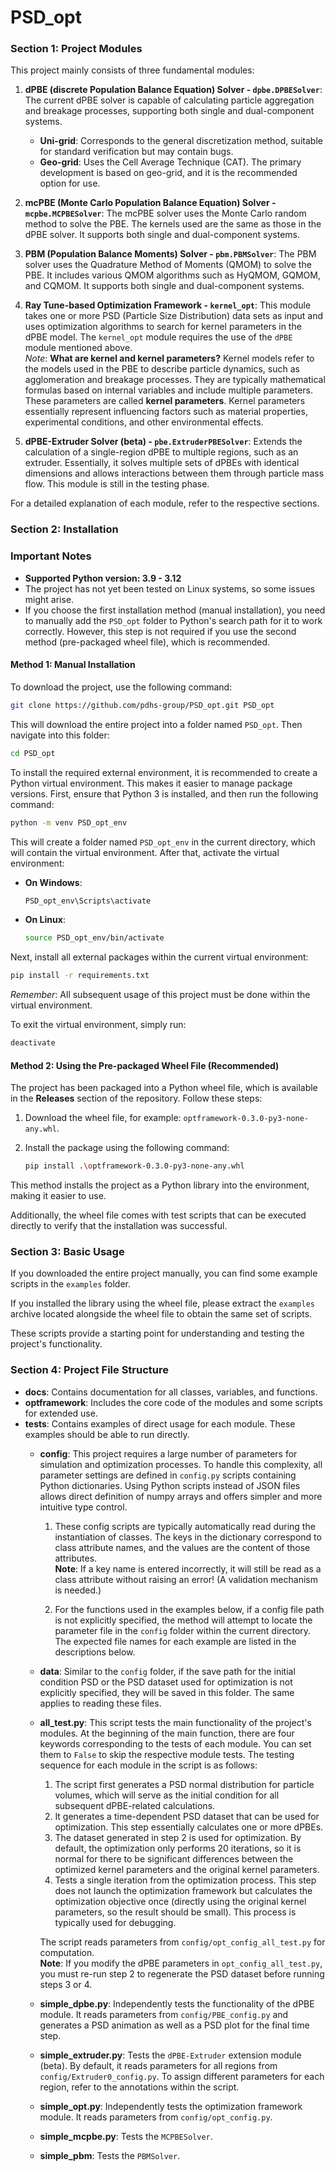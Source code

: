 # PSD_opt
### Section 1: Project Modules

This project mainly consists of three fundamental modules:

1. **dPBE (discrete Population Balance Equation) Solver - `dpbe.DPBESolver`**: The current dPBE solver is capable of calculating particle aggregation and breakage processes, supporting both single and dual-component systems.
   - **Uni-grid**: Corresponds to the general discretization method, suitable for standard verification but may contain bugs.  
   - **Geo-grid**: Uses the Cell Average Technique (CAT). The primary development is based on geo-grid, and it is the recommended option for use.
  
2. **mcPBE (Monte Carlo Population Balance Equation) Solver - `mcpbe.MCPBESolver`**: The mcPBE solver uses the Monte Carlo random method to solve the PBE. The kernels used are the same as those in the dPBE solver. It supports both single and dual-component systems.

3. **PBM (Population Balance Moments) Solver - `pbm.PBMSolver`**: The PBM solver uses the Quadrature Method of Moments (QMOM) to solve the PBE. It includes various QMOM algorithms such as HyQMOM, GQMOM, and CQMOM. It supports both single and dual-component systems.

4. **Ray Tune-based Optimization Framework - `kernel_opt`**: This module takes one or more PSD (Particle Size Distribution) data sets as input and uses optimization algorithms to search for kernel parameters in the dPBE model. The `kernel_opt` module requires the use of the `dPBE` module mentioned above.  
   _Note_: **What are kernel and kernel parameters?** Kernel models refer to the models used in the PBE to describe particle dynamics, such as agglomeration and breakage processes. They are typically mathematical formulas based on internal variables and include multiple parameters. These parameters are called **kernel parameters**.  Kernel parameters essentially represent influencing factors such as material properties, experimental conditions, and other environmental effects.
5. **dPBE-Extruder Solver (beta) - `pbe.ExtruderPBESolver`**: Extends the calculation of a single-region dPBE to multiple regions, such as an extruder. Essentially, it solves multiple sets of dPBEs with identical dimensions and allows interactions between them through particle mass flow. This module is still in the testing phase.

For a detailed explanation of each module, refer to the respective sections.

### Section 2: Installation

### **Important Notes**
- **Supported Python version: 3.9 - 3.12**
- The project has not yet been tested on Linux systems, so some issues might arise.
- If you choose the first installation method (manual installation), you need to manually add the `PSD_opt` folder to Python's search path for it to work correctly. However, this step is not required if you use the second method (pre-packaged wheel file), which is recommended.

#### **Method 1: Manual Installation**
To download the project, use the following command:

```bash
git clone https://github.com/pdhs-group/PSD_opt.git PSD_opt
```

This will download the entire project into a folder named `PSD_opt`. Then navigate into this folder:

```bash
cd PSD_opt
```

To install the required external environment, it is recommended to create a Python virtual environment. This makes it easier to manage package versions. First, ensure that Python 3 is installed, and then run the following command:

```bash
python -m venv PSD_opt_env
```

This will create a folder named `PSD_opt_env` in the current directory, which will contain the virtual environment. After that, activate the virtual environment:

- **On Windows**:
  
  ```bash
  PSD_opt_env\Scripts\activate
  ```

- **On Linux**:

  ```bash
  source PSD_opt_env/bin/activate
  ```

Next, install all external packages within the current virtual environment:

```bash
pip install -r requirements.txt
```

_Remember_: All subsequent usage of this project must be done within the virtual environment.

To exit the virtual environment, simply run:

```bash
deactivate
```

#### **Method 2: Using the Pre-packaged Wheel File (Recommended)**

The project has been packaged into a Python wheel file, which is available in the **Releases** section of the repository. Follow these steps:

1. Download the wheel file, for example: `optframework-0.3.0-py3-none-any.whl`.
2. Install the package using the following command:

   ```bash
   pip install .\optframework-0.3.0-py3-none-any.whl
   ```

This method installs the project as a Python library into the environment, making it easier to use.

Additionally, the wheel file comes with test scripts that can be executed directly to verify that the installation was successful.

### Section 3: Basic Usage

If you downloaded the entire project manually, you can find some example scripts in the `examples` folder.

If you installed the library using the wheel file, please extract the `examples` archive located alongside the wheel file to obtain the same set of scripts.

These scripts provide a starting point for understanding and testing the project's functionality.

### Section 4: Project File Structure

- **docs**: Contains documentation for all classes, variables, and functions.
- **optframework**: Includes the core code of the modules and some scripts for extended use.
- **tests**: Contains examples of direct usage for each module. These examples should be able to run directly.
  - **config**: This project requires a large number of parameters for simulation and optimization processes. To handle this complexity, all parameter settings are defined in `config.py` scripts containing Python dictionaries. Using Python scripts instead of JSON files allows direct definition of numpy arrays and offers simpler and more intuitive type control.  

    1. These config scripts are typically automatically read during the instantiation of classes. The keys in the dictionary correspond to class attribute names, and the values are the content of those attributes.  
    **Note**: If a key name is entered incorrectly, it will still be read as a class attribute without raising an error! (A validation mechanism is needed.)  

    2. For the functions used in the examples below, if a config file path is not explicitly specified, the method will attempt to locate the parameter file in the `config` folder within the current directory. The expected file names for each example are listed in the descriptions below.  

  - **data**: Similar to the `config` folder, if the save path for the initial condition PSD or the PSD dataset used for optimization is not explicitly specified, they will be saved in this folder. The same applies to reading these files.
  - **all_test.py**: This script tests the main functionality of the project's modules. At the beginning of the main function, there are four keywords corresponding to the tests of each module. You can set them to `False` to skip the respective module tests. The testing sequence for each module in the script is as follows:
    1. The script first generates a PSD normal distribution for particle volumes, which will serve as the initial condition for all subsequent dPBE-related calculations.
    2. It generates a time-dependent PSD dataset that can be used for optimization. This step essentially calculates one or more dPBEs.
    3. The dataset generated in step 2 is used for optimization. By default, the optimization only performs 20 iterations, so it is normal for there to be significant differences between the optimized kernel parameters and the original kernel parameters.
    4. Tests a single iteration from the optimization process. This step does not launch the optimization framework but calculates the optimization objective once (directly using the original kernel parameters, so the result should be small). This process is typically used for debugging.
   
    The script reads parameters from `config/opt_config_all_test.py` for computation.  
    **Note**: If you modify the dPBE parameters in `opt_config_all_test.py`, you must re-run step 2 to regenerate the PSD dataset before running steps 3 or 4.
  - **simple_dpbe.py**: Independently tests the functionality of the dPBE module. It reads parameters from `config/PBE_config.py` and generates a PSD animation as well as a PSD plot for the final time step.
  - **simple_extruder.py**: Tests the `dPBE-Extruder` extension module (beta). By default, it reads parameters for all regions from `config/Extruder0_config.py`. To assign different parameters for each region, refer to the annotations within the script.
  - **simple_opt.py**: Independently tests the optimization framework module. It reads parameters from `config/opt_config.py`.
  - **simple_mcpbe.py**: Tests the `MCPBESolver`.
  - **simple_pbm**: Tests the `PBMSolver`.